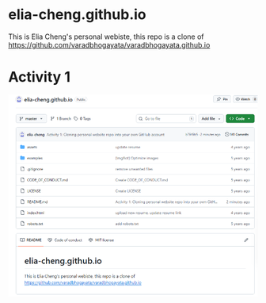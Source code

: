 # elia-cheng.github.io

This is Elia Cheng's personal webiste, this repo is a clone of https://github.com/varadbhogayata/varadbhogayata.github.io

# Activity 1
<p align="center"> 
  <kbd>
    <a><img src="submission images/activity 1.png"></a>
  </kbd>
</p>